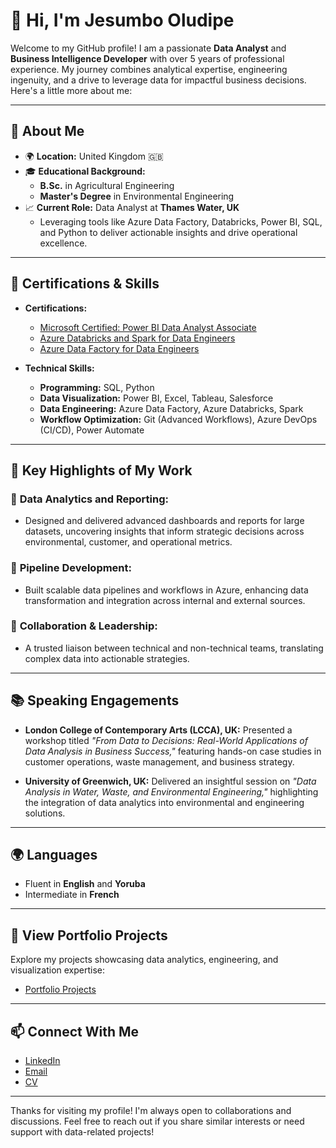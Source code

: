 # 👋 Hi, I'm Jesumbo Oludipe

Welcome to my GitHub profile! I am a passionate **Data Analyst** and **Business Intelligence Developer** with over 5 years of professional experience. My journey combines analytical expertise, engineering ingenuity, and a drive to leverage data for impactful business decisions. Here's a little more about me:

---

## 🌟 **About Me**

- 🌍 **Location:** United Kingdom 🇬🇧
- 🎓 **Educational Background:**
  - **B.Sc.** in Agricultural Engineering  
  - **Master's Degree** in Environmental Engineering  
- 📈 **Current Role:** Data Analyst at **Thames Water, UK**  
  - Leveraging tools like Azure Data Factory, Databricks, Power BI, SQL, and Python to deliver actionable insights and drive operational excellence.  

---

## 🚀 **Certifications & Skills**

- **Certifications:**  
  - [Microsoft Certified: Power BI Data Analyst Associate](https://learn.microsoft.com/api/credentials/share/en-us/JesumboOludipe-1563/243DA87BBF0D7C68?sharingId=D43BB297FE7C2808)
  - [Azure Databricks and Spark for Data Engineers](https://drive.google.com/file/d/1_K5pW3x2k2cDfV-rX4s0p_N8SrAOaTiO/view?usp=sharing)
  - [Azure Data Factory for Data Engineers](https://drive.google.com/file/d/1CPSHX1Ew8k9Z7q8FQNV5sLYucUzYeoQG/view?usp=sharing)

- **Technical Skills:**
  - **Programming:** SQL, Python
  - **Data Visualization:** Power BI, Excel, Tableau, Salesforce
  - **Data Engineering:** Azure Data Factory, Azure Databricks, Spark
  - **Workflow Optimization:** Git (Advanced Workflows), Azure DevOps (CI/CD), Power Automate

---

## 💼 **Key Highlights of My Work**

### 🎯 **Data Analytics and Reporting:**
- Designed and delivered advanced dashboards and reports for large datasets, uncovering insights that inform strategic decisions across environmental, customer, and operational metrics. 

### 🔄 **Pipeline Development:**
- Built scalable data pipelines and workflows in Azure, enhancing data transformation and integration across internal and external sources.  

### 🤝 **Collaboration & Leadership:**
- A trusted liaison between technical and non-technical teams, translating complex data into actionable strategies.  

---

## 📚 **Speaking Engagements**

- **London College of Contemporary Arts (LCCA), UK:** Presented a workshop titled *"From Data to Decisions: Real-World Applications of Data Analysis in Business Success,"* featuring hands-on case studies in customer operations, waste management, and business strategy.

- **University of Greenwich, UK:** Delivered an insightful session on *"Data Analysis in Water, Waste, and Environmental Engineering,"* highlighting the integration of data analytics into environmental and engineering solutions.

---

## 🌍 **Languages**

- Fluent in **English** and **Yoruba**
- Intermediate in **French**

---

## 📂 **View Portfolio Projects**

Explore my projects showcasing data analytics, engineering, and visualization expertise:

- [Portfolio Projects](https://github.com/JesumboOludipe/PortfolioProjects)

---

## 📫 **Connect With Me**

- [LinkedIn](https://linkedin.com/in/jesumbooludipe)  
- [Email](mailto:oludipejesumboj@gmail.com)  
- [CV](https://drive.google.com/file/d/1SKc5Ug2jjlOU-byNBj5oX75r_f5Buh6m/view?usp=drivesdk)
---

Thanks for visiting my profile! I'm always open to collaborations and discussions. Feel free to reach out if you share similar interests or need support with data-related projects!
